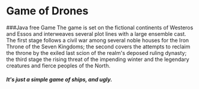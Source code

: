 # Game of Drones
###Java free Game
The game is set on the fictional continents of Westeros and Essos and interweaves several plot lines with a large ensemble cast. The first stage follows a civil war among several noble houses for the Iron Throne of the Seven Kingdoms; the second covers the attempts to reclaim the throne by the exiled last scion of the realm's deposed ruling dynasty; the third stage the rising threat of the impending winter and the legendary creatures and fierce peoples of the North.

##### It's just a simple game of ships, and ugly.
